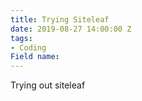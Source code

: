 ```yaml
---
title: Trying Siteleaf
date: 2019-08-27 14:00:00 Z
tags:
- Coding
Field name: 
---
```


Trying out siteleaf